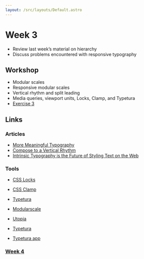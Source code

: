 ```yaml
---
layout: /src/layouts/Default.astro
---
```


<!-- @format -->

# Week 3

- Review last week’s material on hierarchy
- Discuss problems encountered with responsive typography

## Workshop

- Modular scales
- Responsive modular scales
- Vertical rhythm and split leading
- Media queries, viewport units, Locks, Clamp, and Typetura
- [Exercise 3](https://codepen.io/scottkellum/pen/qBYxooj)

## Links

### Articles

- [More Meaningful Typography](https://alistapart.com/article/more-meaningful-typography/)
- [Compose to a Vertical Rhythm](https://24ways.org/2006/compose-to-a-vertical-rhythm/)
- [Intrinsic Typography is the Future of Styling Text on the Web](https://css-tricks.com/intrinsic-typography-is-the-future-of-styling-text-on-the-web/)

### Tools

- [CSS Locks](https://blog.typekit.com/2016/08/17/flexible-typography-with-css-locks/)
- [CSS Clamp](https://developer.mozilla.org/en-US/docs/Web/CSS/clamp)
- [Typetura](https://docs.typetura.com/creating-with-typetura/creating-your-own-typographic-system)

- [Modularscale](https://www.modularscale.com/)
- [Utopia](https://utopia.fyi/type/calculator/)
- [Typetura](https://docs.typetura.com/)
- [Typetura app](https://app.typetura.com/)

### [Week 4](week4)
